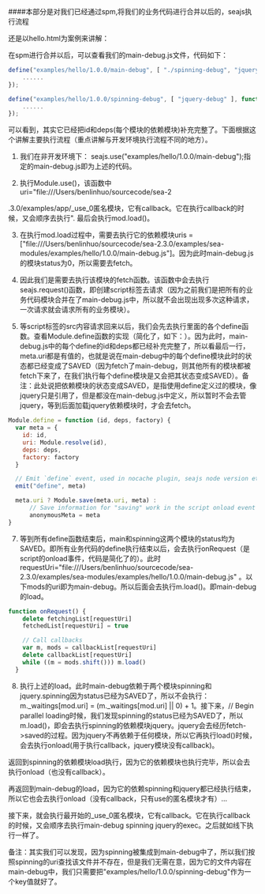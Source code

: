 ####本部分是对我们已经通过spm,将我们的业务代码进行合并以后的，seajs执行流程

还是以hello.html为案例来讲解：

在spm进行合并以后，可以查看我们的main-debug.js文件，代码如下：
```javascript
define("examples/hello/1.0.0/main-debug", [ "./spinning-debug", "jquery-debug" ], function(require) {
    ......
});

define("examples/hello/1.0.0/spinning-debug", [ "jquery-debug" ], function(require, exports, module) {
    ......
});
```

可以看到，其实它已经把id和deps(每个模块的依赖模块)补充完整了。下面根据这个讲解主要执行流程（重点讲解与开发环境执行流程不同的地方）。

1. 我们在非开发环境下： seajs.use("examples/hello/1.0.0/main-debug");指定的main-debug.js即为上述的代码。

2. 执行Module.use()，该函数中uri="file:///Users/benlinhuo/sourcecode/sea-2

.3.0/examples/app/_use_0匿名模块，它有callback。它在执行callback的时候，又会顺序去执行". 最后会执行mod.load()。

3. 在执行mod.load过程中，需要去执行它的依赖模块uris = ["file:///Users/benlinhuo/sourcecode/sea-2.3.0/examples/sea-modules/examples/hello/1.0.0/main-debug.js"]。因为此时main-debug.js的模块status为0，所以需要去fetch。

4. 因此我们是需要去执行该模块的fetch函数。该函数中会去执行seajs.request()函数，即创建script标签去请求（因为之前我们是把所有的业务代码模块合并在了main-debug.js中，所以就不会出现出现多次这种请求，一次请求就会请求所有的业务模块）。

5. 等script标签的src内容请求回来以后，我们会先去执行里面的各个define函数。查看Module.define函数的实现（简化了，如下：）。因为此时，main-debug.js中的每个define的id和deps都已经补充完整了，所以看最后一行，meta.uri都是有值的，也就是说在main-debug中的每个define模块此时的状态都已经变成了SAVED（因为fetch了main-debug，则其他所有的模块都被fetch下来了，在我们执行每个define模块是又会把其状态变成SAVED）。备注：此处说把依赖模块的状态变成SAVED，是指使用define定义过的模块，像jquery只是引用了，但是都没在main-debug.js中定义，所以暂时不会去管jquery，等到后面加载jquery依赖模块时，才会去fetch。
```javascript
Module.define = function (id, deps, factory) {
  var meta = {
    id: id,
    uri: Module.resolve(id),
    deps: deps,
    factory: factory
  }

  // Emit `define` event, used in nocache plugin, seajs node version etc
  emit("define", meta)

  meta.uri ? Module.save(meta.uri, meta) :
      // Save information for "saving" work in the script onload event
      anonymousMeta = meta
}
```

7. 等到所有define函数结束后，main和spinning这两个模块的status均为SAVED。即所有业务代码的define执行结束以后，会去执行onRequest（是script的onload事件，代码是简化了的）。此时requestUri="file:///Users/benlinhuo/sourcecode/sea-2.3.0/examples/sea-modules/examples/hello/1.0.0/main-debug.js" 。以下mods的uri即为main-debug。所以后面会去执行m.load()。即main-debug的load。
```javascript
function onRequest() {
    delete fetchingList[requestUri]
    fetchedList[requestUri] = true

    // Call callbacks
    var m, mods = callbackList[requestUri]
    delete callbackList[requestUri]
    while ((m = mods.shift())) m.load()
  }
```

8. 执行上述的load。此时main-debug依赖于两个模块spinning和jquery.spinning因为status已经为SAVED了，所以不会执行：m._waitings[mod.uri] = (m._waitings[mod.uri] || 0) + 1。接下来，// Begin parallel loading时候，我们发现spinning的status已经为SAVED了，所以m.load()，即会去执行spinning的依赖模块jquery。jquery会去经历fetch->saved的过程。因为jquery不再依赖于任何模块，所以它再执行load()时候，会去执行onload(用于执行callback，jquery模块没有callback)。
 
返回到spinning的依赖模块load执行，因为它的依赖模块也执行完毕，所以会去执行onload（也没有callback）。
 
再返回到main-debug的load，因为它的依赖spinning和jquery都已经执行结束，所以它也会去执行onload（没有callback，只有use的匿名模块才有）...

接下来，就会执行最开始的_use_0匿名模块，它有callback。它在执行callback的时候，又会顺序去执行main-debug  spinning jquery的exec。之后就如线下执行一样了。

备注：其实我们可以发现，因为spinning被集成到main-debug中了，所以我们按照spinning的uri查找该文件并不存在，但是我们无需在意，因为它的文件内容在main-debug中，我们只需要把"examples/hello/1.0.0/spinning-debug"作为一个key值就好了。
